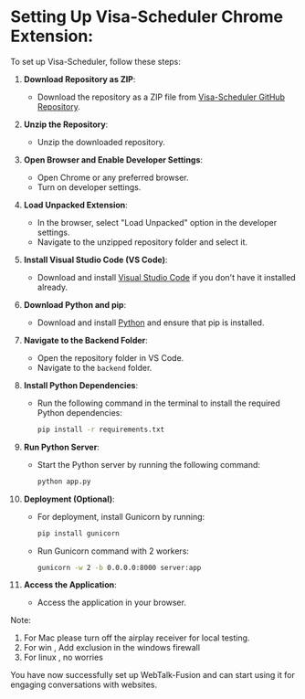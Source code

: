 # Setting Up Visa-Scheduler Chrome Extension:

To set up Visa-Scheduler, follow these steps:

1. **Download Repository as ZIP**:
   - Download the repository as a ZIP file from [Visa-Scheduler GitHub Repository]([https://github.com/AashishKumar-3002/WebTalk-Fusion](https://github.com/AashishKumar-3002/Visa-Scheduler)).

2. **Unzip the Repository**:
   - Unzip the downloaded repository.

3. **Open Browser and Enable Developer Settings**:
   - Open Chrome or any preferred browser.
   - Turn on developer settings.

4. **Load Unpacked Extension**:
   - In the browser, select "Load Unpacked" option in the developer settings.
   - Navigate to the unzipped repository folder and select it.

5. **Install Visual Studio Code (VS Code)**:
   - Download and install [Visual Studio Code](https://code.visualstudio.com/) if you don't have it installed already.

6. **Download Python and pip**:
   - Download and install [Python](https://www.python.org/downloads/) and ensure that pip is installed.

7. **Navigate to the Backend Folder**:
   - Open the repository folder in VS Code.
   - Navigate to the `backend` folder.

8. **Install Python Dependencies**:
   - Run the following command in the terminal to install the required Python dependencies:
     ```bash
     pip install -r requirements.txt
     ```

9. **Run Python Server**:
   - Start the Python server by running the following command:
     ```bash
     python app.py
     ```

10. **Deployment (Optional)**:
    - For deployment, install Gunicorn by running:
      ```bash
      pip install gunicorn
      ```
    - Run Gunicorn command with 2 workers:
      ```bash
      gunicorn -w 2 -b 0.0.0.0:8000 server:app
      ```

11. **Access the Application**:
    - Access the application in your browser.

Note: 
1. For Mac please turn off the airplay receiver for local testing.
2. For win , Add exclusion in the windows firewall
3. For linux , no worries

You have now successfully set up WebTalk-Fusion and can start using it for engaging conversations with websites.

